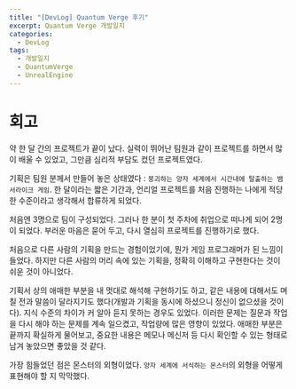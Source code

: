 ```yaml
---
title: "[DevLog] Quantum Verge 후기"
excerpt: Quantum Verge 개발일지
categories:
  - DevLog
tags:
  - 개발일지
  - QuantumVerge
  - UnrealEngine
---
```


# 회고

약 한 달 간의 프로젝트가 끝이 났다. 실력이 뛰어난 팀원과 같이 프로젝트를 하면서 많이 배울 수 있었고, 그만큼 심리적 부담도 컸던 프로젝트였다. 

기획은 팀원 분께서 만들어 놓은 상태였다 : `붕괴하는 양자 세계에서 시간내에 탈출하는 뱀서라이크 게임`. 한 달이라는 짧은 기간과, 언리얼 프로젝트를 처음 진행하는 나에게 적당한 수준이라고 생각해서 합류하게 되었다.

처음엔 3명으로 팀이 구성되었다. 그러나 한 분이 첫 주차에 취업으로 떠나게 되어 2명이 되었다. 부러운 마음은 묻어 두고, 다시 열심히 프로젝트를 진행하기로 했다.

처음으로 다른 사람의 기획을 만드는 경험이었기에, 뭔가 게임 프로그래머가 된 느낌이 들었다. 하지만 다른 사람의 머리 속에 있는 기획을, 정확히 이해하고 구현한다는 것이 쉬운 것이 아니었다.

기획서 상의 애매한 부분을 내 멋대로 해석해 구현하기도 하고, 같은 내용에 대해서도 며칠 전과 말씀이 달라지기도 했다(개발과 기획을 동시에 하셨으니 정신이 없으셨을 것이다). 지식 수준의 차이가 커 알아 듣지 못하는 경우도 있었다. 이러한 문제는 질문과 작업을 다시 해야 하는 문제를 계속 일으켰고, 작업량에 많은 영향이 있었다. 애매한 부분은 끝까지 확실하게 물어보고, 중요한 내용은 메모나 메신저 등 다시 확인할 수 있는 형태로 남겨 놓았으면 좋았을 것 같다.

가장 힘들었던 점은 몬스터의 외형이었다. `양자 세계에 서식하는 몬스터`의 외형을 어떻게 표현해야 할 지 막막했다. 

